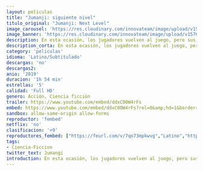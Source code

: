 ```yaml
---
layout: peliculas
title: "Jumanji: siguiente nivel"
titulo_original: "Jumanji: Next Level"
image_carousel: 'https://res.cloudinary.com/innovateam/image/upload/v1576454312/jumangi-min_ir4kc9.jpg'
image_banner: 'https://res.cloudinary.com/innovateam/image/upload/v1576454322/jumanji-min_knyo6u.jpg'
description: En esta ocasión, los jugadores vuelven al juego, pero sus personajes se han intercambiado entre sí, lo que ofrece un curioso plantel, los mismos héroes con distinta apariencia. Pero, ¿dónde está el resto de la gente? Los participantes sólo tienen una opción,jugar una vez más a esta peligrosa partida para descubrir qué es realmente lo que está sucediendo.
description_corta: En esta ocasión, los jugadores vuelven al juego, pero sus personajes se han intercambiado entre sí, lo que ofrece un curioso plantel, los mismos héroes con distinta apariencia. Pero, ¿dónde está el resto de la gente? Los...
category: 'peliculas'
idioma: 'Latino/Subtitulado'
descargas: 'no'
descargas2:
anio: '2019'
duracion: '1h 54 min'
estrellas: '5'
calidad: 'Full HD'
genero: Acción, Ciencia ficción
trailer: https://www.youtube.com/embed/ddxC0OW4rFs
embed: https://www.youtube.com/embed/ddxC0OW4rFs?rel=0&amp;hd=1&border=0&wmode=opaque&enablejsapi=1&modestbranding=1&controls=1&showinfo=1
sandbox: allow-same-origin allow-forms
reproductor: 'fembed'
netflix: 'no'
clasificacion: '+9'
reproductores_fembed: ["https://feurl.com/v/7qo73mpkwvg","Latino","https://feurl.com/v/ryjplbemppk3g1z","Latino","https://mstream.space/6fj8ksvuimhp","Latino","https://feurl.com/v/-e32qup52rkk-6-","Subtitulado","https://gdriveplayer.co/embed2.php?link=pbxLm2tHcOxUnP5DgjQ3QwRK0BwYxn%252FeIP4TfH%252FdPVM12N4VEnSsM0S9HT6%252B6%252B3fsw4nnv9dxxtjnwRWF2VpwNWQp%252Be%252FH%252BwrH5XgoANd2e0tvVJHOZUiTXf900m59pMAfctWwWcGh11CmUhXlUVdLMfBAlcOwFgKPFTfIzrsZVfe4Y34xU1HPfBx5Tk1GNMn2d8v8R%252BGPqYhJiGdZJlK%252Fd","Subtitulado"]
tags:
- Ciencia-Ficcion
twitter_text: Jumangi
introduction: En esta ocasión, los jugadores vuelven al juego, pero sus personajes se han intercambiado entre sí, lo que ofrece un curioso plantel, los mismos héroes con distinta apariencia. Pero, ¿dónde está el resto de la gente? Los
---
```













